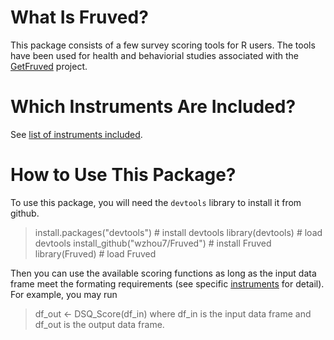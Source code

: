 # What Is Fruved?

This package consists of a few survey scoring tools for R users. The tools have been used for health and behaviorial studies associated with the [GetFruved](http://fruved.com/) project.

# Which Instruments Are Included?

See [list of instruments included](./docs/instrument_list.md).

# How to Use This Package?

To use this package, you will need the `devtools` library to install it from github.

> install.packages("devtools") # install devtools
> library(devtools) # load devtools
> install_github("wzhou7/Fruved") # install Fruved
> library(Fruved) # load Fruved

Then you can use the available scoring functions as long as the input data frame meet the formating requirements (see specific [instruments](./docs/instrument_list.md) for detail). For example, you may run
> df_out <- DSQ_Score(df_in)
where df_in is the input data frame and df_out is the output data frame.

